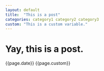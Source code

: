 ```yaml
---
layout: default
title:  "This is a post"
categories: category1 category2 category3
custom: "This is a custom variable."
---
```


# Yay, this is a post.
{{page.date}}
{{page.custom}}
